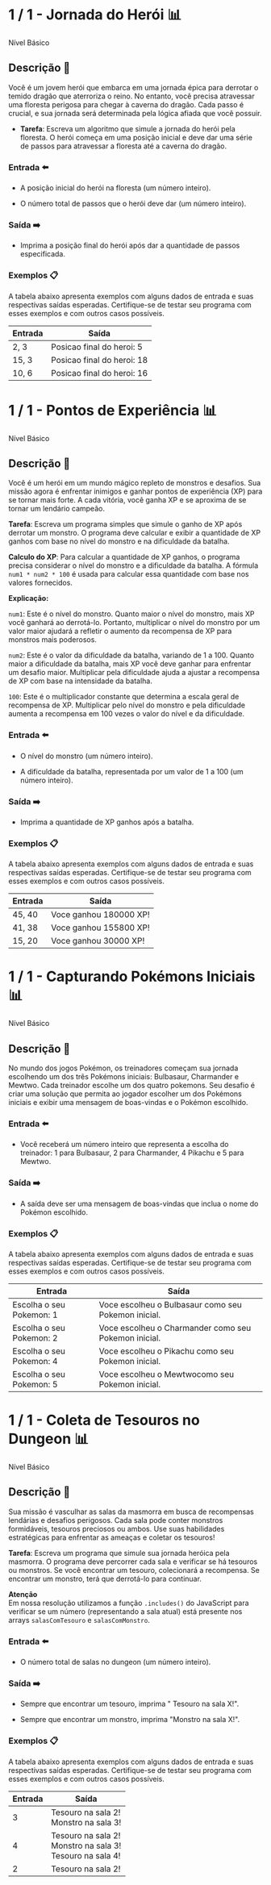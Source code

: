 # 1 / 1 - Jornada do Herói 📊
Nível Básico <br>

## Descrição 📒
Você é um jovem herói que embarca em uma jornada épica para derrotar o temido dragão que aterroriza o reino. No entanto, você precisa atravessar uma floresta perigosa para chegar à caverna do dragão. Cada passo é crucial, e sua jornada será determinada pela lógica afiada que você possuir.

- **Tarefa**: Escreva um algoritmo que simule a jornada do herói pela floresta. O herói começa em uma posição inicial e deve dar uma série de passos para atravessar a floresta até a caverna do dragão.

### Entrada ⬅️
* A posição inicial do herói na floresta (um número inteiro). <br>

* O número total de passos que o herói deve dar (um número inteiro).

### Saída ➡️
* Imprima a posição final do herói após dar a quantidade de passos especificada.

### Exemplos 📋
A tabela abaixo apresenta exemplos com alguns dados de entrada e suas respectivas saídas esperadas. Certifique-se de testar seu programa com esses exemplos e com outros casos possíveis.<br>

| Entrada | Saída |
|---------|-------|
| 2, 3 | Posicao final do heroi: 5 |
| 15, 3 | Posicao final do heroi: 18 |
| 10, 6 | Posicao final do heroi: 16 |

# 1 / 1 - Pontos de Experiência 📊
Nível Básico <br>

## Descrição 📒
Você é um herói em um mundo mágico repleto de monstros e desafios. Sua missão agora é enfrentar inimigos e ganhar pontos de experiência (XP) para se tornar mais forte. A cada vitória, você ganha XP e se aproxima de se tornar um lendário campeão.

**Tarefa**: Escreva um programa simples que simule o ganho de XP após derrotar um monstro. O programa deve calcular e exibir a quantidade de XP ganhos com base no nível do monstro e na dificuldade da batalha.

**Calculo do XP**: Para calcular a quantidade de XP ganhos, o programa precisa considerar o nível do monstro e a dificuldade da batalha. A fórmula ```num1 * num2 * 100``` é usada para calcular essa quantidade com base nos valores fornecidos.

**Explicação:**

```num1```: Este é o nível do monstro. Quanto maior o nível do monstro, mais XP você ganhará ao derrotá-lo. Portanto, multiplicar o nível do monstro por um valor maior ajudará a refletir o aumento da recompensa de XP para monstros mais poderosos.

```num2```: Este é o valor da dificuldade da batalha, variando de 1 a 100. Quanto maior a dificuldade da batalha, mais XP você deve ganhar para enfrentar um desafio maior. Multiplicar pela dificuldade ajuda a ajustar a recompensa de XP com base na intensidade da batalha.

```100```: Este é o multiplicador constante que determina a escala geral de recompensa de XP. Multiplicar pelo nível do monstro e pela dificuldade aumenta a recompensa em 100 vezes o valor do nível e da dificuldade.

### Entrada ⬅️
* O nível do monstro (um número inteiro).

* A dificuldade da batalha, representada por um valor de 1 a 100 (um número inteiro).

### Saída ➡️
* Imprima a quantidade de XP ganhos após a batalha.

### Exemplos 📋
A tabela abaixo apresenta exemplos com alguns dados de entrada e suas respectivas saídas esperadas. Certifique-se de testar seu programa com esses exemplos e com outros casos possíveis. <br>

| Entrada | Saída |
|---------|-------|
| 45, 40 | Voce ganhou 180000 XP! |
| 41, 38 | Voce ganhou 155800 XP! |
| 15, 20 | Voce ganhou 30000 XP! |

# 1 / 1 - Capturando Pokémons Iniciais 📊
Nível Básico <br>

## Descrição 📒
No mundo dos jogos Pokémon, os treinadores começam sua jornada escolhendo um dos três Pokémons iniciais: Bulbasaur, Charmander e Mewtwo. Cada treinador escolhe um dos quatro pokemons. Seu desafio é criar uma solução que permita ao jogador escolher um dos Pokémons iniciais e exibir uma mensagem de boas-vindas e o Pokémon escolhido.

### Entrada ⬅️
- Você receberá um número inteiro que representa a escolha do treinador: 1 para Bulbasaur, 2 para Charmander, 4 Pikachu e 5 para Mewtwo.

### Saída ➡️
- A saída deve ser uma mensagem de boas-vindas que inclua o nome do Pokémon escolhido.

### Exemplos 📋
A tabela abaixo apresenta exemplos com alguns dados de entrada e suas respectivas saídas esperadas. Certifique-se de testar seu programa com esses exemplos e com outros casos possíveis. <br>

| Entrada | Saída |
|---------|-------|
| Escolha o seu Pokemon: 1 | Voce escolheu o Bulbasaur como seu Pokemon inicial. |
| Escolha o seu Pokemon: 2 | Voce escolheu o Charmander como seu Pokemon inicial. |
| Escolha o seu Pokemon: 4 | Voce escolheu o Pikachu como seu Pokemon inicial. |
| Escolha o seu Pokemon: 5 | Voce escolheu o Mewtwocomo seu Pokemon inicial. |

# 1 / 1 - Coleta de Tesouros no Dungeon 📊
Nível Básico <br>

## Descrição 📒
Sua missão é vasculhar as salas da masmorra em busca de recompensas lendárias e desafios perigosos. Cada sala pode conter monstros formidáveis, tesouros preciosos ou ambos. Use suas habilidades estratégicas para enfrentar as ameaças e coletar os tesouros!

**Tarefa**: Escreva um programa que simule sua jornada heróica pela masmorra. O programa deve percorrer cada sala e verificar se há tesouros ou monstros. Se você encontrar um tesouro, colecionará a recompensa. Se encontrar um monstro, terá que derrotá-lo para continuar.

**Atenção** <br>
Em nossa resolução utilizamos a função ```.includes()``` do JavaScript para verificar se um número (representando a sala atual) está presente nos arrays ```salasComTesouro``` e ```salasComMonstro```.

### Entrada ⬅️
- O número total de salas no dungeon (um número inteiro).

### Saída ➡️
- Sempre que encontrar um tesouro, imprima " Tesouro na sala X!".

- Sempre que encontrar um monstro, imprima "Monstro na sala X!".

### Exemplos 📋
A tabela abaixo apresenta exemplos com alguns dados de entrada e suas respectivas saídas esperadas. Certifique-se de testar seu programa com esses exemplos e com outros casos possíveis.

| Entrada | Saída |
|---------|-------|
| 3 | Tesouro na sala 2! <br> Monstro na sala 3! |
| 4 | Tesouro na sala 2! <br> Monstro na sala 3! <br> Tesouro na sala 4! |
| 2 | Tesouro na sala 2! |
